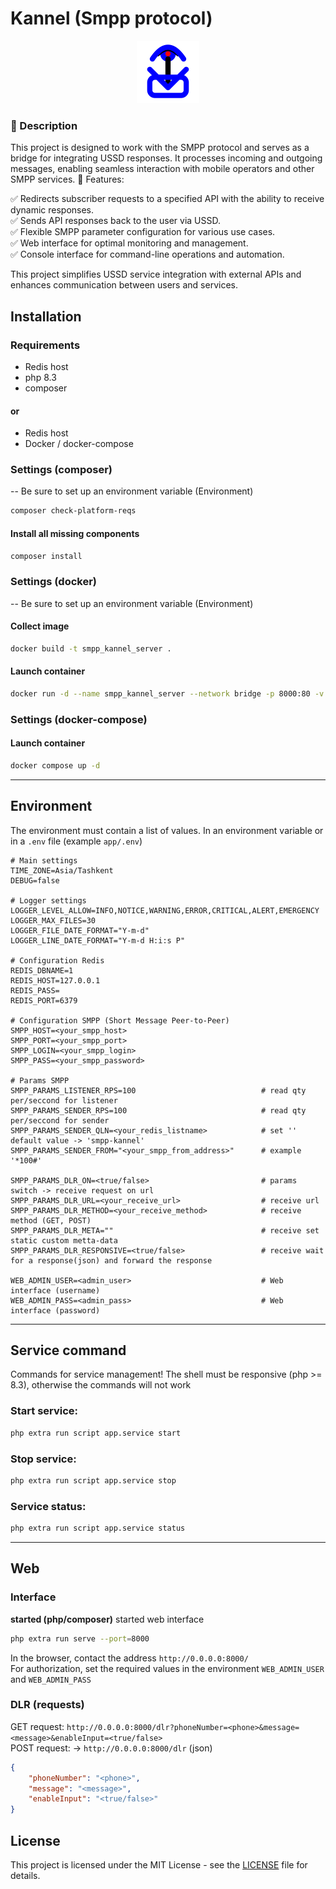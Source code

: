 # Kannel (Smpp protocol)

<p align="center">
      <img src="https://raw.githubusercontent.com/Flytachi/kannel/master/public/favicon.svg" width="100">
</p>

### 📌 Description

This project is designed to work with the SMPP protocol and serves as a bridge for integrating USSD responses. It processes incoming and outgoing messages, enabling seamless interaction with mobile operators and other SMPP services.
🔧 Features:

✅ Redirects subscriber requests to a specified API with the ability to receive dynamic responses.<br>
✅ Sends API responses back to the user via USSD.<br>
✅ Flexible SMPP parameter configuration for various use cases.<br>
✅ Web interface for optimal monitoring and management.<br>
✅ Console interface for command-line operations and automation.

This project simplifies USSD service integration with external APIs and enhances communication between users and services.

## Installation

### Requirements
- Redis host
- php 8.3
- composer
#### or
- Redis host
- Docker / docker-compose

### Settings (composer)
-- Be sure to set up an environment variable (Environment)

```sh
composer check-platform-reqs
```
#### Install all missing components
```sh
composer install
```

### Settings (docker)
-- Be sure to set up an environment variable (Environment)

#### Collect image
```sh
docker build -t smpp_kannel_server .
```
#### Launch container
```sh
docker run -d --name smpp_kannel_server --network bridge -p 8000:80 -v $(pwd):/var/www/html smpp_kannel_server
```

### Settings (docker-compose)
#### Launch container
```sh
docker compose up -d
```

<hr>

## Environment
The environment must contain a list of values. 
In an environment variable or in a `.env` file (example `app/.env`)
```.env
# Main settings
TIME_ZONE=Asia/Tashkent
DEBUG=false

# Logger settings
LOGGER_LEVEL_ALLOW=INFO,NOTICE,WARNING,ERROR,CRITICAL,ALERT,EMERGENCY
LOGGER_MAX_FILES=30
LOGGER_FILE_DATE_FORMAT="Y-m-d"
LOGGER_LINE_DATE_FORMAT="Y-m-d H:i:s P"

# Configuration Redis
REDIS_DBNAME=1
REDIS_HOST=127.0.0.1
REDIS_PASS=
REDIS_PORT=6379

# Configuration SMPP (Short Message Peer-to-Peer)
SMPP_HOST=<your_smpp_host>
SMPP_PORT=<your_smpp_port>
SMPP_LOGIN=<your_smpp_login>
SMPP_PASS=<your_smpp_password>

# Params SMPP
SMPP_PARAMS_LISTENER_RPS=100                            # read qty per/seccond for listener
SMPP_PARAMS_SENDER_RPS=100                              # read qty per/seccond for sender
SMPP_PARAMS_SENDER_QLN=<your_redis_listname>            # set '' default value -> 'smpp-kannel'
SMPP_PARAMS_SENDER_FROM="<your_smpp_from_address>"      # example '*100#'

SMPP_PARAMS_DLR_ON=<true/false>                         # params switch -> receive request on url
SMPP_PARAMS_DLR_URL=<your_receive_url>                  # receive url
SMPP_PARAMS_DLR_METHOD=<your_receive_method>            # receive method (GET, POST)
SMPP_PARAMS_DLR_META=""                                 # receive set static custom metta-data
SMPP_PARAMS_DLR_RESPONSIVE=<true/false>                 # receive wait for a response(json) and forward the response

WEB_ADMIN_USER=<admin_user>                             # Web interface (username)
WEB_ADMIN_PASS=<admin_pass>                             # Web interface (password)
```

<hr>

## Service command
Commands for service management! The shell must be responsive (php >= 8.3), 
otherwise the commands will not work
### Start service:
```sh
php extra run script app.service start 
```

### Stop service:
```sh 
php extra run script app.service stop 
```

### Service status:
```sh 
php extra run script app.service status 
```
<hr>

## Web

### Interface
<strong>started (php/composer)</strong>
started web interface
```sh 
php extra run serve --port=8000
```

In the browser, contact the address `http://0.0.0.0:8000/`<br>
For authorization, set the required values in the environment
`WEB_ADMIN_USER` and `WEB_ADMIN_PASS`

### DLR (requests)
GET request:
`http://0.0.0.0:8000/dlr?phoneNumber=<phone>&message=<message>&enableInput=<true/false>`<br>
POST request: -> `http://0.0.0.0:8000/dlr` (json)
```json
{
    "phoneNumber": "<phone>",
    "message": "<message>",
    "enableInput": "<true/false>"
}
```

## License
This project is licensed under the MIT License - see the [LICENSE](LICENSE) file for details.
